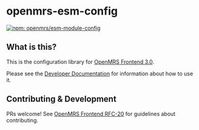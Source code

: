 # openmrs-esm-config

[![npm: openmrs/esm-module-config](https://img.shields.io/npm/v/@openmrs/esm-config)](https://github.com/openmrs/openmrs-esm-core/tree/main/packages/framework/esm-config)

## What is this?

This is the configuration library for [OpenMRS Frontend 3.0](https://wiki.openmrs.org/display/projects/OpenMRS+3.0%3A+A+Frontend+Framework+that+enables+collaboration+and+better+User+Experience).

Please see the [Developer Documentation](https://o3-docs.openmrs.org/docs/configuration-system)
for information about how to use it.

## Contributing & Development

PRs welcome! See
[OpenMRS Frontend RFC-20](https://github.com/openmrs/openmrs-rfc-frontend/blob/master/text/0020-contributing-guidelines.md#contributing-guidelines)
for guidelines about contributing.
